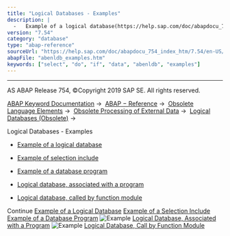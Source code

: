 ```yaml
---
title: "Logical Databases - Examples"
description: |
  -   Example of a logical database(https://help.sap.com/doc/abapdocu_754_index_htm/7.54/en-US/abenldb_example.htm) -   Example of selection include(https://help.sap.com/doc/abapdocu_754_index_htm/7.54/en-US/abenldb_selections_example.htm) -   Example of a database program(https://help.sap.com/d
version: "7.54"
category: "database"
type: "abap-reference"
sourceUrl: "https://help.sap.com/doc/abapdocu_754_index_htm/7.54/en-US/abenldb_examples.htm"
abapFile: "abenldb_examples.htm"
keywords: ["select", "do", "if", "data", "abenldb", "examples"]
---
```


* * *

AS ABAP Release 754, ©Copyright 2019 SAP SE. All rights reserved.

[ABAP Keyword Documentation](https://help.sap.com/doc/abapdocu_754_index_htm/7.54/en-US/abenabap.htm) →  [ABAP − Reference](https://help.sap.com/doc/abapdocu_754_index_htm/7.54/en-US/abenabap_reference.htm) →  [Obsolete Language Elements](https://help.sap.com/doc/abapdocu_754_index_htm/7.54/en-US/abenabap_obsolete.htm) →  [Obsolete Processing of External Data](https://help.sap.com/doc/abapdocu_754_index_htm/7.54/en-US/abendata_storage_obsolete.htm) →  [Logical Databases (Obsolete)](https://help.sap.com/doc/abapdocu_754_index_htm/7.54/en-US/abenldb.htm) → 

Logical Databases - Examples

-   [Example of a logical database](https://help.sap.com/doc/abapdocu_754_index_htm/7.54/en-US/abenldb_example.htm)

-   [Example of selection include](https://help.sap.com/doc/abapdocu_754_index_htm/7.54/en-US/abenldb_selections_example.htm)

-   [Example of a database program](https://help.sap.com/doc/abapdocu_754_index_htm/7.54/en-US/abenldb_program_example.htm)

-   [Logical database, associated with a program](https://help.sap.com/doc/abapdocu_754_index_htm/7.54/en-US/abenreport_abexa.htm)

-   [Logical database, called by function module](https://help.sap.com/doc/abapdocu_754_index_htm/7.54/en-US/abenlogical_database_abexa.htm)

Continue
[Example of a Logical Database](https://help.sap.com/doc/abapdocu_754_index_htm/7.54/en-US/abenldb_example.htm)
[Example of a Selection Include](https://help.sap.com/doc/abapdocu_754_index_htm/7.54/en-US/abenldb_selections_example.htm)
[Example of a Database Program](https://help.sap.com/doc/abapdocu_754_index_htm/7.54/en-US/abenldb_program_example.htm)
![Example](exa.gif "Example") [Logical Database, Associated with a Program](https://help.sap.com/doc/abapdocu_754_index_htm/7.54/en-US/abenreport_abexa.htm)
![Example](exa.gif "Example") [Logical Database, Call by Function Module](https://help.sap.com/doc/abapdocu_754_index_htm/7.54/en-US/abenlogical_database_abexa.htm)